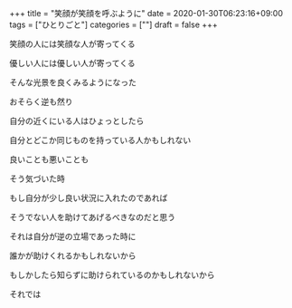 +++
title = "笑顔が笑顔を呼ぶように"
date = 2020-01-30T06:23:16+09:00
tags = ["ひとりごと"]
categories = [""]
draft = false
+++

笑顔の人には笑顔な人が寄ってくる

優しい人には優しい人が寄ってくる

そんな光景を良くみるようになった

おそらく逆も然り

自分の近くにいる人はひょっとしたら

自分とどこか同じものを持っている人かもしれない

良いことも悪いことも

そう気づいた時

もし自分が少し良い状況に入れたのであれば

そうでない人を助けてあげるべきなのだと思う

それは自分が逆の立場であった時に

誰かが助けくれるかもしれないから

もしかしたら知らずに助けられているのかもしれないから

それでは
